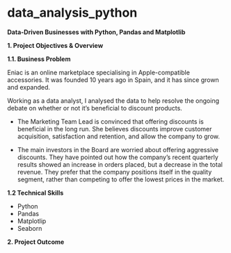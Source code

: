 # data_analysis_python

**Data-Driven Businesses with Python, Pandas and Matplotlib**

**1. Project Objectives & Overview**

**1.1. Business Problem**

Eniac is an online marketplace specialising in Apple-compatible accessories. It was founded 10 years ago in Spain, and it has since grown and expanded.

Working as a data analyst, I analysed the data to help resolve the ongoing debate on whether or not it’s beneficial to discount products.

- The Marketing Team Lead is convinced that offering discounts is beneficial in the long run. She believes discounts improve customer acquisition, satisfaction and retention, and allow the company to grow.

- The main investors in the Board are worried about offering aggressive discounts. They have pointed out how the company’s recent quarterly results showed an increase in orders placed, but a decrease in the total revenue. They prefer that the company positions itself in the quality segment, rather than competing to offer the lowest prices in the market.

**1.2 Technical Skills**

- Python 
- Pandas 
- Matplotlip
- Seaborn

**2. Project Outcome** 
